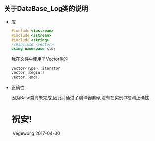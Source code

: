 ## 关于DataBase_Log类的说明

* 库

  ```c++
  #include <iostream>
  #include <sstream>
  #include <string>
  //#include <vector>
  using namespace std;
  ```

  我在文件中使用了Vector类的

  ```c++
  vector<Type>::iterator
  vector::begin()
  vector::end()
  ```

* 正确性

  因为Base类尚未完成,因此只通过了编译器编译,没有在实例中检测正确性.

  # 祝安!                                                              

  ​																       Vegewong           2017-04-30